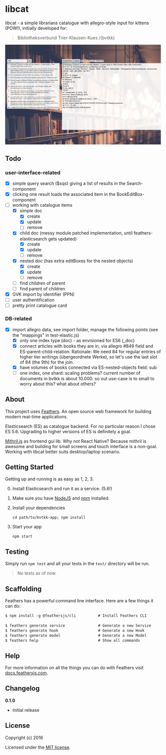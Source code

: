 # libcat

libcat - a simple librarians catalogue with allegro-style input for kittens (POW!), initially developed for:

> Bibliotheksverbund Trier-Klausen-Kues /(bvtkk)

![interface: first version](./libcat-001.jpg)

## Todo

### user-interface-related
- [x] simple query search ($sqs) giving a list of results in the Search-component
- [x] clicking one result loads the associated item in the BookEditBox-component
- [ ] working with catalogue items
    - [x] simple doc
        - [x] create
        - [x] update
        - [ ] remove
    - [x] child doc (messy module patched implementation, until feathers-elasticsearch gets updated)
        - [x] create
        - [x] update
        - [ ] remove
    - [x] nested doc (has extra editBoxes for the nested objects)
        - [x] create
        - [x] update
        - [ ] remove
    - [ ] find children of parent
    - [ ] find parent of children
- [x] GVK import by identifier (PPN)
- [ ] user authentification
- [ ] pretty print catalogue card

### DB-related

- [x] import allegro data, see import folder, manage the following points (see the "mappings" in test-elastic.js)
    - [x] only one index type (doc) - as envisioned for ES6 (_doc)
    - [x] connect articles with books they are in, via allegro #849 field and ES-parent-child-relation. Rationale: We need 84 for regular entries of higher tier writings (übergeordnete Werke), so let's use the last slot of 84 (the 9th) for the join.
    - [x] have volumes of books connected via ES-nested-objects field: sub
    - [ ] one index, one shard: scaling problems? current number of documents in bvtkk is about 10.000: so out use-case is to small to worry about this? what about others?

## About

This project uses [Feathers](http://feathersjs.com). An open source web framework for building modern real-time applications.

Elasticsearch (ES) as catalogue backend. For no particular reason I chose ES 5.6. Upgrading to higher versions of ES is definitely a goal.

[Mithril.js](https://mithriljs.org) as frontend gui lib. Why not React Native? Because mithril is awesome and building for small screens and touch interface is a non-goal. Working with libcat better suits desktop/laptop scenario.

## Getting Started

Getting up and running is as easy as 1, 2, 3.

0. Install Elasticsearch and run it as a service. (5.6!)
1. Make sure you have [NodeJS](https://nodejs.org/) and [npm](https://www.npmjs.com/) installed.
2. Install your dependencies

    ```
    cd path/to/bvtkk-app; npm install
    ```

3. Start your app

    ```
    npm start
    ```

## Testing

Simply run `npm test` and all your tests in the `test/` directory will be run.

> No tests as of now.

## Scaffolding

Feathers has a powerful command line interface. Here are a few things it can do:

```
$ npm install -g @feathersjs/cli          # Install Feathers CLI

$ feathers generate service               # Generate a new Service
$ feathers generate hook                  # Generate a new Hook
$ feathers generate model                 # Generate a new Model
$ feathers help                           # Show all commands
```

## Help

For more information on all the things you can do with Feathers visit [docs.feathersjs.com](http://docs.feathersjs.com).

## Changelog

__0.1.0__

- Initial release

## License

Copyright (c) 2016

Licensed under the [MIT license](LICENSE).

